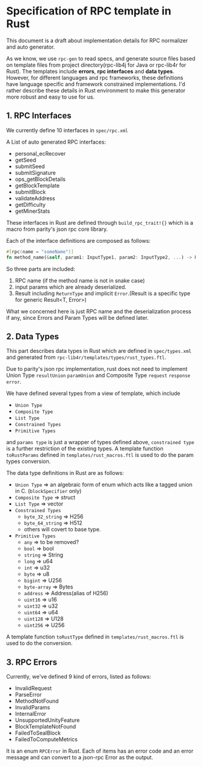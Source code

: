 # Specification of RPC template in Rust

This document is a draft about implementation details for RPC normalizer and auto generator.

As we know, we use `rpc-gen` to read specs, and generate source files based on template files from project directory(rpc-lib4j for Java or rpc-lib4r for Rust).
The templates include **errors**, **rpc interfaces** and **data types**. However, for different languages and rpc frameworks, these definitions have language specific and framework constrained implementations.
I'd rather describe these details in Rust environment to make this generator more robust and easy to use for us.

## 1. RPC Interfaces

We currently define 10 interfaces in `spec/rpc.xml`

A List of auto generated RPC interfaces:

- personal_ecRecover
- getSeed
- submitSeed
- submitSignature
- ops_getBlockDetails
- getBlockTemplate
- submitBlock
- validateAddress
- getDifficulty
- getMinerStats

These interfaces in Rust are defined through `build_rpc_trait!{}` which is a macro from parity's json rpc core library.

Each of the interface definitions are composed as follows:

```Rust
#[rpc(name = "someName")]
fn method_name(&self, param1: InputType1, param2: InputType2, ...) -> Result<ReturnType>;
```

So three parts are included:

1. RPC name (if the method name is not in snake case)
2. input params which are already deserialized.
3. Result including `ReturnType` and implicit `Error`.(Result<ReturnType> is a specific type for generic Result<T, Error>)

What we concerned here is just RPC name and the deserialization process if any, since Errors and Param Types will be defined later.

## 2. Data Types

This part describes data types in Rust which are defined in `spec/types.xml` and generated from `rpc-lib4r/templates/types/rust_types.ftl`.

Due to parity's json rpc implementation, rust does not need to implement Union Type `resultUnion` `paramUnion` and Composite Type `request` `response` `error`.

We have defined several types from a view of template, which include

- `Union Type`
- `Composite Type`
- `List Type`
- `Constrained Types`
- `Primitive Types`

and `params type` is just a wrapper of types defined above, `constrained type` is a further restriction of the existing types.
A template function `toRustParams` defined in `templates/rust_macros.ftl` is used to do the param types conversion.

The data type definitions in Rust are as follows:

- `Union Type` => an algebraic form of enum which acts like a tagged union in C. (`blockSpecifier` only)
- `Composite Type` => struct
- `List Type` => vector
- `Constrained Types`
    - `byte_32_string` => H256
    - `byte_64_string` => H512
    - others will covert to base type.
- `Primitive Types`
    - `any` => to be removed?
    - `bool` => bool
    - `string` => String
    - `long` => u64
    - `int` => u32
    - `byte` => u8
    - `bigint` => U256
    - `byte-array` => Bytes
    - `address` => Address(alias of H256)
    - `uint16` => u16
    - `uint32` => u32
    - `uint64` => u64
    - `uint128` => U128
    - `uint256` => U256

A template function `toRustType` defined in `templates/rust_macros.ftl` is used to do the conversion.

## 3. RPC Errors

Currently, we've defined 9 kind of errors, listed as follows:

- InvalidRequest
- ParseError
- MethodNotFound
- InvalidParams
- InternalError
- UnsupportedUnityFeature
- BlockTemplateNotFound
- FailedToSealBlock
- FailedToComputeMetrics

It is an enum `RPCError` in Rust. Each of items has an error code and an error message and can convert to a json-rpc Error as the output.
